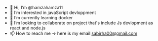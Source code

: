 - 👋 Hi, I’m @hamzahamza11
- 👀 I’m interested in javaScript devloppment 
- 🌱 I’m currently learning docker
- 💞️ I’m looking to collaborate on project that's include Js devlopment as react and node.js
- 📫 How to reach me => here is my email sabirha00@gmail.com
